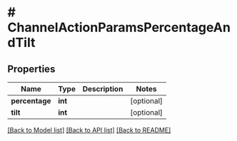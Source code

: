 # # ChannelActionParamsPercentageAndTilt

## Properties

Name | Type | Description | Notes
------------ | ------------- | ------------- | -------------
**percentage** | **int** |  | [optional]
**tilt** | **int** |  | [optional]

[[Back to Model list]](../../README.md#models) [[Back to API list]](../../README.md#endpoints) [[Back to README]](../../README.md)
